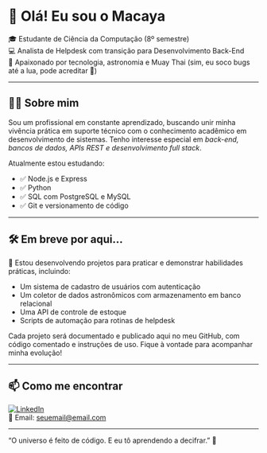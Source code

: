 # 👋 Olá! Eu sou o Macaya

🎓 Estudante de Ciência da Computação (8º semestre)  
💻 Analista de Helpdesk com transição para Desenvolvimento Back-End  
🚀 Apaixonado por tecnologia, astronomia e Muay Thai (sim, eu soco bugs até a lua, pode acreditar 🥊)

---

## 👨‍💻 Sobre mim

Sou um profissional em constante aprendizado, buscando unir minha vivência prática em suporte técnico com o conhecimento acadêmico em desenvolvimento de sistemas. Tenho interesse especial em *back-end, bancos de dados, APIs REST e desenvolvimento full stack*.  

Atualmente estou estudando:

- ✅ Node.js e Express
- ✅ Python
- ✅ SQL com PostgreSQL e MySQL
- ✅ Git e versionamento de código

---

## 🛠️ Em breve por aqui...

📁 Estou desenvolvendo projetos para praticar e demonstrar habilidades práticas, incluindo:

- Um sistema de cadastro de usuários com autenticação
- Um coletor de dados astronômicos com armazenamento em banco relacional
- Uma API de controle de estoque
- Scripts de automação para rotinas de helpdesk

Cada projeto será documentado e publicado aqui no meu GitHub, com código comentado e instruções de uso. Fique à vontade para acompanhar minha evolução!

---

## 📫 Como me encontrar

[![LinkedIn](https://img.shields.io/badge/-LinkedIn-0A66C2?style=flat&logo=linkedin&logoColor=white)](https://www.linkedin.com/in/seu-usuario)  
📧 Email: seuemail@email.com

---

“O universo é feito de código. E eu tô aprendendo a decifrar.” 🚀
